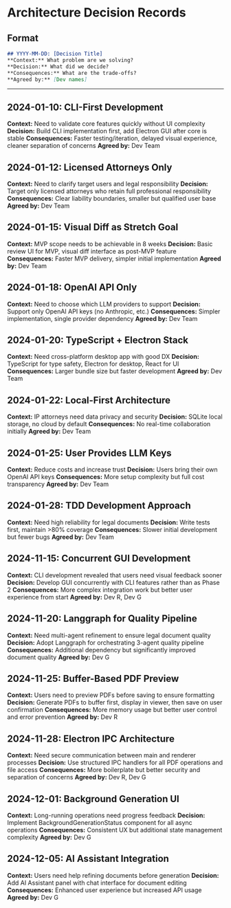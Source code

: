 # Architecture Decision Records

## Format

```markdown
## YYYY-MM-DD: [Decision Title]
**Context:** What problem are we solving?
**Decision:** What did we decide?
**Consequences:** What are the trade-offs?
**Agreed by:** [Dev names]
```

---

## 2024-01-10: CLI-First Development
**Context:** Need to validate core features quickly without UI complexity
**Decision:** Build CLI implementation first, add Electron GUI after core is stable
**Consequences:** Faster testing/iteration, delayed visual experience, cleaner separation of concerns
**Agreed by:** Dev Team

## 2024-01-12: Licensed Attorneys Only
**Context:** Need to clarify target users and legal responsibility
**Decision:** Target only licensed attorneys who retain full professional responsibility
**Consequences:** Clear liability boundaries, smaller but qualified user base
**Agreed by:** Dev Team

## 2024-01-15: Visual Diff as Stretch Goal
**Context:** MVP scope needs to be achievable in 8 weeks
**Decision:** Basic review UI for MVP, visual diff interface as post-MVP feature
**Consequences:** Faster MVP delivery, simpler initial implementation
**Agreed by:** Dev Team

## 2024-01-18: OpenAI API Only
**Context:** Need to choose which LLM providers to support
**Decision:** Support only OpenAI API keys (no Anthropic, etc.)
**Consequences:** Simpler implementation, single provider dependency
**Agreed by:** Dev Team

## 2024-01-20: TypeScript + Electron Stack
**Context:** Need cross-platform desktop app with good DX
**Decision:** TypeScript for type safety, Electron for desktop, React for UI
**Consequences:** Larger bundle size but faster development
**Agreed by:** Dev Team

## 2024-01-22: Local-First Architecture  
**Context:** IP attorneys need data privacy and security
**Decision:** SQLite local storage, no cloud by default
**Consequences:** No real-time collaboration initially
**Agreed by:** Dev Team

## 2024-01-25: User Provides LLM Keys
**Context:** Reduce costs and increase trust
**Decision:** Users bring their own OpenAI API keys
**Consequences:** More setup complexity but full cost transparency
**Agreed by:** Dev Team

## 2024-01-28: TDD Development Approach
**Context:** Need high reliability for legal documents
**Decision:** Write tests first, maintain >80% coverage
**Consequences:** Slower initial development but fewer bugs
**Agreed by:** Dev Team

## 2024-11-15: Concurrent GUI Development
**Context:** CLI development revealed that users need visual feedback sooner
**Decision:** Develop GUI concurrently with CLI features rather than as Phase 2
**Consequences:** More complex integration work but better user experience from start
**Agreed by:** Dev R, Dev G

## 2024-11-20: Langgraph for Quality Pipeline
**Context:** Need multi-agent refinement to ensure legal document quality
**Decision:** Adopt Langgraph for orchestrating 3-agent quality pipeline
**Consequences:** Additional dependency but significantly improved document quality
**Agreed by:** Dev G

## 2024-11-25: Buffer-Based PDF Preview
**Context:** Users need to preview PDFs before saving to ensure formatting
**Decision:** Generate PDFs to buffer first, display in viewer, then save on user confirmation
**Consequences:** More memory usage but better user control and error prevention
**Agreed by:** Dev R

## 2024-11-28: Electron IPC Architecture
**Context:** Need secure communication between main and renderer processes
**Decision:** Use structured IPC handlers for all PDF operations and file access
**Consequences:** More boilerplate but better security and separation of concerns
**Agreed by:** Dev R, Dev G

## 2024-12-01: Background Generation UI
**Context:** Long-running operations need progress feedback
**Decision:** Implement BackgroundGenerationStatus component for all async operations
**Consequences:** Consistent UX but additional state management complexity
**Agreed by:** Dev G

## 2024-12-05: AI Assistant Integration
**Context:** Users need help refining documents before generation
**Decision:** Add AI Assistant panel with chat interface for document editing
**Consequences:** Enhanced user experience but increased API usage
**Agreed by:** Dev G 